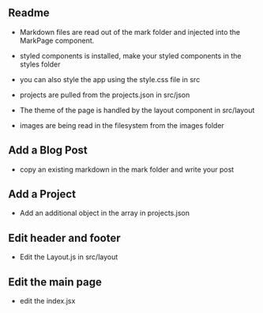 ## Readme

- Markdown files are read out of the mark folder and injected into the MarkPage component.

- styled components is installed, make your styled components in the styles folder

- you can also style the app using the style.css file in src

- projects are pulled from the projects.json in src/json

- The theme of the page is handled by the layout component in src/layout

- images are being read in the filesystem from the images folder


## Add a Blog Post

- copy an existing markdown in the mark folder and write your post

## Add a Project

- Add an additional object in the array in projects.json

## Edit header and footer

- Edit the Layout.js in src/layout

## Edit the main page

- edit the index.jsx


